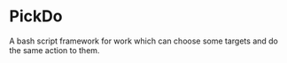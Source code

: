 # PickDo
A bash script framework for work which can choose some targets and do the same action to them. 
